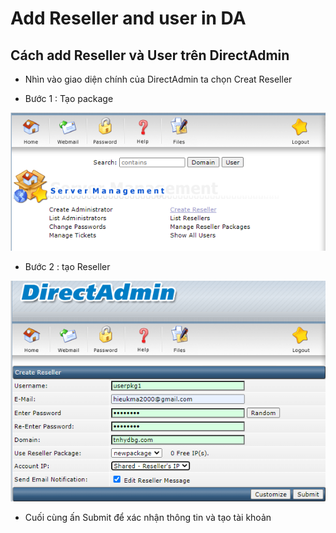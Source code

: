 # Add Reseller and user in DA
## Cách add Reseller và User trên DirectAdmin

- Nhìn vào giao diện chính của DirectAdmin ta chọn Creat Reseller

- Bước 1 : Tạo package

<img src="/DirectAdmin/Creat Resller and User/1.png">

- Bước 2 : tạo Reseller

<img src="/DirectAdmin/Creat Resller and User/2.png">

- Cuối cùng ấn Submit để xác nhận thông tin và tạo tài khoản 
